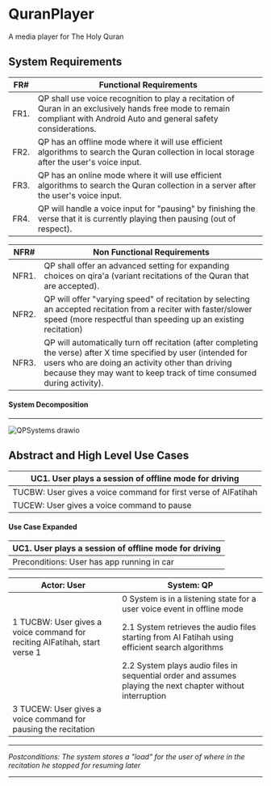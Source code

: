 # QuranPlayer
A media player for The Holy Quran


## System Requirements

FR#  | Functional Requirements
-----|----------------------------------------------------------------------
FR1. | QP shall use voice recognition to play a recitation of Quran in an exclusively hands free mode to remain compliant with Android Auto and general safety considerations.
FR2. | QP has an offline mode where it will use efficient algorithms to search the Quran collection in local storage after the user's voice input.
FR3. | QP has an online mode where it will use efficient algorithms to search the Quran collection in a server after the user's voice input.
FR4. | QP will handle a voice input for "pausing" by finishing the verse that it is currently playing then pausing (out of respect).

NFR#  | Non Functional Requirements
------|------------------------------
NFR1. | QP shall offer an advanced setting for expanding choices on qira'a (variant recitations of the Quran that are accepted).
NFR2. | QP will offer "varying speed" of recitation by selecting an accepted recitation from a reciter with faster/slower speed (more respectful than speeding up an existing recitation)
NFR3. | QP will automatically turn off recitation (after completing the verse) after X time specified by user (intended for users who are doing an activity other than driving because they may want to keep track of time consumed during activity). 

#### System Decomposition
---
![QPSystems drawio](https://github.com/ElkhalifaE/QuranPlayer/assets/81268860/7dc24e8c-1f61-43df-a2d3-53d240980773)


## Abstract and High Level Use Cases

|UC1. User plays a session of offline mode for driving         |
|--------------------------------------------------------------|
|TUCBW: User gives a voice command for first verse of AlFatihah|
|TUCEW: User gives a voice command to pause                    |

#### Use Case Expanded
|UC1. User plays a session of offline mode for driving|
|-----------------------------------------------------|
|Preconditions: User has app running in car           |

|Actor: User                                                                | System: QP                                                                                               |
|---------------------------------------------------------------------------|----------------------------------------------------------------------------------------------------------|
|                                                                           |0 System is in a listening state for a user voice event in offline mode                                   |    
|1 TUCBW: User gives a voice command for reciting AlFatihah, start verse 1  |2.1 System retrieves the audio files starting from Al Fatihah using efficient search algorithms           |
|                                                                           |2.2 System plays audio files in sequential order and assumes playing the next chapter without interruption|
|3 TUCEW: User gives a voice command for pausing the recitation             |                                                                                                          |
___________________________________________________________________________________________________________________
*Postconditions: The system stores a "load" for the user of where in the recitation he stopped for resuming later*
___________________________________________________________________________________________________________________

